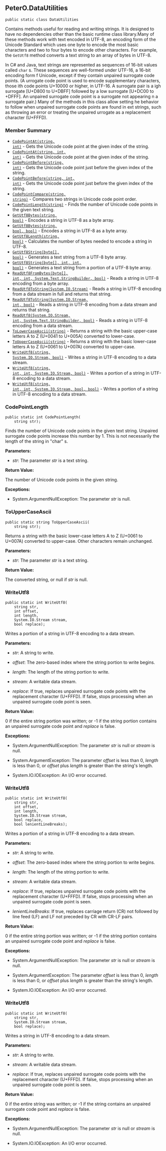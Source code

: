 ## PeterO.DataUtilities

    public static class DataUtilities

Contains methods useful for reading and writing strings. It is designed to have no dependencies other than the basic runtime class library.Many of these methods work with text encoded in UTF-8, an encoding form of the Unicode Standard which uses one byte to encode the most basic characters and two to four bytes to encode other characters. For example, the `GetUtf8` method converts a text string to an array of bytes in UTF-8.

In C# and Java, text strings are represented as sequences of 16-bit values called `char` s. These sequences are well-formed under UTF-16, a 16-bit encoding form f Unicode, except if they contain unpaired surrogate code points. (A urrogate code point is used to encode supplementary characters, those ith code points U+10000 or higher, in UTF-16. A surrogate pair is a igh surrogate [U+D800 to U+DBFF] followed by a low surrogate [U+DC00 to +DFFF]. An unpaired surrogate code point is a surrogate not appearing n a surrogate pair.) Many of the methods in this class allow setting he behavior to follow when unpaired surrogate code points are found in ext strings, such as throwing an error or treating the unpaired urrogate as a replacement character (U+FFFD).


### Member Summary
* <code>[CodePointAt(string, int)](#CodePointAt_string_int)</code> - Gets the Unicode code point at the given index of the string.
* <code>[CodePointAt(string, int, int)](#CodePointAt_string_int_int)</code> - Gets the Unicode code point at the given index of the string.
* <code>[CodePointBefore(string, int)](#CodePointBefore_string_int)</code> - Gets the Unicode code point just before the given index of the string.
* <code>[CodePointBefore(string, int, int)](#CodePointBefore_string_int_int)</code> - Gets the Unicode code point just before the given index of the string.
* <code>[CodePointCompare(string, string)](#CodePointCompare_string_string)</code> - Compares two strings in Unicode code point order.
* <code>[CodePointLength(string)](#CodePointLength_string)</code> - Finds the number of Unicode code points in the given text string.
* <code>[GetUtf8Bytes(string, bool)](#GetUtf8Bytes_string_bool)</code> - Encodes a string in UTF-8 as a byte array.
* <code>[GetUtf8Bytes(string, bool, bool)](#GetUtf8Bytes_string_bool_bool)</code> - Encodes a string in UTF-8 as a byte array.
* <code>[GetUtf8Length(string, bool)](#GetUtf8Length_string_bool)</code> - Calculates the number of bytes needed to encode a string in UTF-8.
* <code>[GetUtf8String(byte[], bool)](#GetUtf8String_byte_bool)</code> - Generates a text string from a UTF-8 byte array.
* <code>[GetUtf8String(byte[], int, int, bool)](#GetUtf8String_byte_int_int_bool)</code> - Generates a text string from a portion of a UTF-8 byte array.
* <code>[ReadUtf8FromBytes(byte[], int, int, System.Text.StringBuilder, bool)](#ReadUtf8FromBytes_byte_int_int_System_Text_StringBuilder_bool)</code> - Reads a string in UTF-8 encoding from a byte array.
* <code>[ReadUtf8ToString(System.IO.Stream)](#ReadUtf8ToString_System_IO_Stream)</code> - Reads a string in UTF-8 encoding from a data stream in full and returns that string.
* <code>[ReadUtf8ToString(System.IO.Stream, int, bool)](#ReadUtf8ToString_System_IO_Stream_int_bool)</code> - Reads a string in UTF-8 encoding from a data stream and returns that string.
* <code>[ReadUtf8(System.IO.Stream, int, System.Text.StringBuilder, bool)](#ReadUtf8_System_IO_Stream_int_System_Text_StringBuilder_bool)</code> - Reads a string in UTF-8 encoding from a data stream.
* <code>[ToLowerCaseAscii(string)](#ToLowerCaseAscii_string)</code> - Returns a string with the basic upper-case letters A to Z (U+0041 to U+005A) converted to lower-case.
* <code>[ToUpperCaseAscii(string)](#ToUpperCaseAscii_string)</code> - Returns a string with the basic lower-case letters A to Z (U+0061 to U+007A) converted to upper-case.
* <code>[WriteUtf8(string, System.IO.Stream, bool)](#WriteUtf8_string_System_IO_Stream_bool)</code> - Writes a string in UTF-8 encoding to a data stream.
* <code>[WriteUtf8(string, int, int, System.IO.Stream, bool)](#WriteUtf8_string_int_int_System_IO_Stream_bool)</code> - Writes a portion of a string in UTF-8 encoding to a data stream.
* <code>[WriteUtf8(string, int, int, System.IO.Stream, bool, bool)](#WriteUtf8_string_int_int_System_IO_Stream_bool_bool)</code> - Writes a portion of a string in UTF-8 encoding to a data stream.

<a id="CodePointAt_string_int"></a>

### CodePointLength

    public static int CodePointLength(
        string str);

Finds the number of Unicode code points in the given text string. Unpaired surrogate code points increase this number by 1. This is not necessarily the length of the string in "char" s.

<b>Parameters:</b>

 * <i>str</i>: The parameter  <i>str</i>
 is a text string.

<b>Return Value:</b>

The number of Unicode code points in the given string.

<b>Exceptions:</b>

 * System.ArgumentNullException:
The parameter <i>str</i>
 is null.


<a id="GetUtf8Bytes_string_bool"></a>

### ToUpperCaseAscii

    public static string ToUpperCaseAscii(
        string str);

Returns a string with the basic lower-case letters A to Z (U+0061 to U+007A) converted to upper-case. Other characters remain unchanged.

<b>Parameters:</b>

 * <i>str</i>: The parameter <i>str</i>
is a text string.



<b>Return Value:</b>

The converted string, or null if <i>str</i>
is null.

<a id="WriteUtf8_string_int_int_System_IO_Stream_bool"></a>
### WriteUtf8

    public static int WriteUtf8(
        string str,
        int offset,
        int length,
        System.IO.Stream stream,
        bool replace);

Writes a portion of a string in UTF-8 encoding to a data stream.

<b>Parameters:</b>

 * <i>str</i>: A string to write.

 * <i>offset</i>: The zero-based index where the string portion to write begins.

 * <i>length</i>: The length of the string portion to write.

 * <i>stream</i>: A writable data stream.

 * <i>replace</i>: If true, replaces unpaired surrogate code points with the replacement character (U+FFFD). If false, stops processing when an unpaired surrogate code point is seen.

<b>Return Value:</b>

0 if the entire string portion was written; or -1 if the string portion contains an unpaired surrogate code point and <i>replace</i>
is false.

<b>Exceptions:</b>

 * System.ArgumentNullException:
The parameter <i>str</i>
is null or <i>stream</i>
is null.

 * System.ArgumentException:
The parameter <i>offset</i>
is less than 0, <i>length</i>
is less than 0, or <i>offset</i>
plus <i>length</i>
is greater than the string's length.

 * System.IO.IOException:
An I/O error occurred.

<a id="WriteUtf8_string_int_int_System_IO_Stream_bool_bool"></a>
### WriteUtf8

    public static int WriteUtf8(
        string str,
        int offset,
        int length,
        System.IO.Stream stream,
        bool replace,
        bool lenientLineBreaks);

Writes a portion of a string in UTF-8 encoding to a data stream.

<b>Parameters:</b>

 * <i>str</i>: A string to write.

 * <i>offset</i>: The zero-based index where the string portion to write begins.

 * <i>length</i>: The length of the string portion to write.

 * <i>stream</i>: A writable data stream.

 * <i>replace</i>: If true, replaces unpaired surrogate code points with the replacement character (U+FFFD). If false, stops processing when an unpaired surrogate code point is seen.

 * <i>lenientLineBreaks</i>: If true, replaces carriage return (CR) not followed by line feed (LF) and LF not preceded by CR with CR-LF pairs.

<b>Return Value:</b>

0 if the entire string portion was written; or -1 if the string portion contains an unpaired surrogate code point and <i>replace</i>
is false.

<b>Exceptions:</b>

 * System.ArgumentNullException:
The parameter <i>str</i>
is null or <i>stream</i>
is null.

 * System.ArgumentException:
The parameter <i>offset</i>
is less than 0, <i>length</i>
is less than 0, or <i>offset</i>
plus <i>length</i>
is greater than the string's length.

 * System.IO.IOException:
An I/O error occurred.

<a id="WriteUtf8_string_System_IO_Stream_bool"></a>
### WriteUtf8

    public static int WriteUtf8(
        string str,
        System.IO.Stream stream,
        bool replace);

Writes a string in UTF-8 encoding to a data stream.

<b>Parameters:</b>

 * <i>str</i>: A string to write.

 * <i>stream</i>: A writable data stream.

 * <i>replace</i>: If true, replaces unpaired surrogate code points with the replacement character (U+FFFD). If false, stops processing when an unpaired surrogate code point is seen.

<b>Return Value:</b>

0 if the entire string was written; or -1 if the string contains an unpaired surrogate code point and <i>replace</i>
is false.

<b>Exceptions:</b>

 * System.ArgumentNullException:
The parameter <i>str</i>
is null or <i>stream</i>
is null.

 * System.IO.IOException:
An I/O error occurred.
